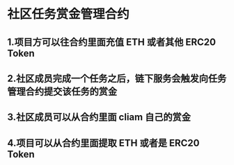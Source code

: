 # 社区任务赏金管理合约

## 1.项目方可以往合约里面充值 ETH 或者其他 ERC20 Token

## 2.社区成员完成一个任务之后，链下服务会触发向任务管理合约提交该任务的赏金

## 3.社区成员可以从合约里面 cliam 自己的赏金

## 4.项目可以从合约里面提取 ETH 或者是 ERC20 Token